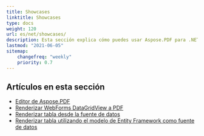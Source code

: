```yaml
---
title: Showcases
linktitle: Showcases
type: docs
weight: 120
url: es/net/showcases/
description: Esta sección explica cómo puedes usar Aspose.PDF para .NET con diferentes ejemplos de escaparates.
lastmod: "2021-06-05"
sitemap:
    changefreq: "weekly"
    priority: 0.7
---
```


## Artículos en esta sección

- [Editor de Aspose.PDF](/pdf/net/aspose-pdf-editor/)
- [Renderizar WebForms DataGridView a PDF](/pdf/net/render-webforms-datagridview-to-pdf/)
- [Renderizar tabla desde la fuente de datos](/pdf/net/render-table-from-the-data-source/)
- [Renderizar tabla utilizando el modelo de Entity Framework como fuente de datos](/pdf/net/render-table-using-entity-framework-model-as-data-source/)
